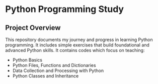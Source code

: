 # Python Programming Study
## Project Overview
This repository documents my journey and progress in learning Python programming. It includes simple exercises that build foundational and advanced Python skills. It contains codes which focus on teaching: 
- Python Basics
- Python Files, Functions and Dictionaries
- Data Collection and Processing with Python
- Python Classes and Inheritance
